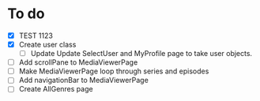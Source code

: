 # To do

- [x] TEST 1123
- [x] Create user class 
  - [ ] Update Update SelectUser and MyProfile page to take user objects.
- [ ] Add scrollPane to MediaViewerPage
- [ ] Make MediaViewerPage loop through series and episodes
- [ ] Add navigationBar to MediaViewerPage
- [ ] Create AllGenres page
